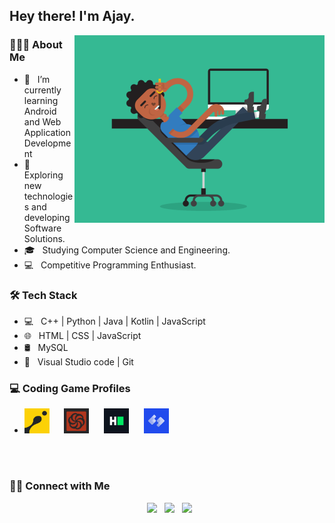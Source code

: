 <h2> Hey there! I'm Ajay.</h2>
<img align="right" alt="GIF" src="https://raw.githubusercontent.com/ajhacker03/ajhacker03/main/5eKX.gif" width="400"/>

<h3> 👨🏻‍💻 About Me </h3>

- 🔭 &nbsp; I’m currently learning Android and Web Application Development
- 🤔 &nbsp; Exploring new technologies and developing Software Solutions.
- 🎓 &nbsp; Studying Computer Science and Engineering.
- 💻 &nbsp; Competitive Programming Enthusiast.

<h3>🛠 Tech Stack</h3>

- 💻 &nbsp; C++ | Python | Java | Kotlin | JavaScript
- 🌐 &nbsp; HTML | CSS | JavaScript
- 🛢 &nbsp; MySQL
- 🔧 &nbsp; Visual Studio code | Git

<h3>💻 Coding Game Profiles </h3>

- <a href="https://www.codingame.com/profile/ea529c2b056ba1b772b8c4ed7cb895c39291173" target="_blank" ><img src="https://github.com/ajhacker03/ajhacker03/blob/main/CG.jpg" width="40" /></a>&nbsp;&nbsp;&nbsp;&nbsp;&nbsp;&nbsp;<a href="https://www.codewars.com/users/im_aj" target="_blank"><img src="https://github.com/ajhacker03/ajhacker03/blob/main/CD.jpg" width="40" /></a>&nbsp;&nbsp;&nbsp;&nbsp;&nbsp;&nbsp;<a href="https://www.hackerrank.com/ajhacker03" target="_blank"><img src="https://github.com/ajhacker03/ajhacker03/blob/main/HackerRank.png" width="40" /></a>&nbsp;&nbsp;&nbsp;&nbsp;&nbsp;&nbsp;<a href="https://binarysearch.com/@/im_aj" target="_blank" ><img src="https://github.com/ajhacker03/ajhacker03/blob/main/binarysearch.jpg" width="40" /></a>&nbsp;&nbsp;&nbsp;&nbsp;&nbsp;&nbsp;

<br>
</br>
<h3> 🤝🏻 Connect with Me </h3>

<p align="center">  
&nbsp; <a href="https://www.instagram.com/ajhcker/" target="_blank" rel="noopener noreferrer"><img src="https://img.icons8.com/plasticine/100/000000/instagram-new.png" width="50" /></a> 
&nbsp; <a href="mailto:ajayhacker03@gmail.com" target="_blank" rel="noopener noreferrer"><img src="https://img.icons8.com/plasticine/100/000000/gmail.png"  width="50" /></a>
&nbsp; <a href="https://www.linkedin.com/in/ajay-s-26203121b" target="_blank" rel="noopener noreferrer"><img src="https://img.icons8.com/plasticine/100/000000/linkedin.png" width="50" /></a>
</p>
